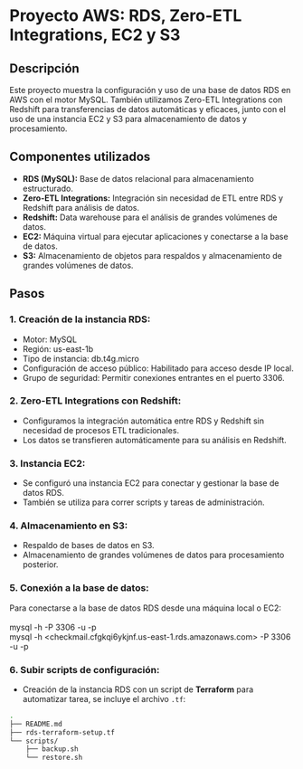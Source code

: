 # Proyecto AWS: RDS, Zero-ETL Integrations, EC2 y S3

## Descripción
Este proyecto muestra la configuración y uso de una base de datos RDS en AWS con el motor MySQL. También utilizamos Zero-ETL Integrations con Redshift para transferencias de datos automáticas y eficaces, junto con el uso de una instancia EC2 y S3 para almacenamiento de datos y procesamiento.

## Componentes utilizados
- **RDS (MySQL):** Base de datos relacional para almacenamiento estructurado.
- **Zero-ETL Integrations:** Integración sin necesidad de ETL entre RDS y Redshift para análisis de datos.
- **Redshift:** Data warehouse para el análisis de grandes volúmenes de datos.
- **EC2:** Máquina virtual para ejecutar aplicaciones y conectarse a la base de datos.
- **S3:** Almacenamiento de objetos para respaldos y almacenamiento de grandes volúmenes de datos.

## Pasos

### 1. **Creación de la instancia RDS:**
   - Motor: MySQL
   - Región: us-east-1b
   - Tipo de instancia: db.t4g.micro
   - Configuración de acceso público: Habilitado para acceso desde IP local.
   - Grupo de seguridad: Permitir conexiones entrantes en el puerto 3306.

### 2. **Zero-ETL Integrations con Redshift:**
   - Configuramos la integración automática entre RDS y Redshift sin necesidad de procesos ETL tradicionales.
   - Los datos se transfieren automáticamente para su análisis en Redshift.

### 3. **Instancia EC2:**
   - Se configuró una instancia EC2 para conectar y gestionar la base de datos RDS.
   - También se utiliza para correr scripts y tareas de administración.

### 4. **Almacenamiento en S3:**
   - Respaldo de bases de datos en S3.
   - Almacenamiento de grandes volúmenes de datos para procesamiento posterior.

### 5. **Conexión a la base de datos:**
   Para conectarse a la base de datos RDS desde una máquina local o EC2:
   </br>
   </br>
   mysql -h <endpoint> -P 3306 -u <usuario> -p
   </br>
   mysql -h <checkmail.cfgkqi6ykjnf.us-east-1.rds.amazonaws.com> -P 3306 -u <admin> -p

### 6. **Subir scripts de configuración:**
   - Creación de la instancia RDS con un script de **Terraform** para automatizar tarea, se incluye el archivo `.tf`:

   ```bash
   .
   ├── README.md
   ├── rds-terraform-setup.tf
   └── scripts/
       ├── backup.sh
       └── restore.sh

